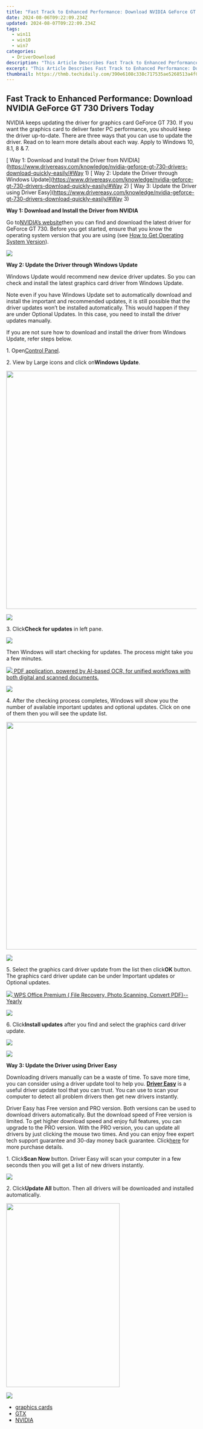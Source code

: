 ```yaml
---
title: "Fast Track to Enhanced Performance: Download NVIDIA GeForce GT 730 Drivers Today"
date: 2024-08-06T09:22:09.234Z
updated: 2024-08-07T09:22:09.234Z
tags:
  - win11
  - win10
  - win7
categories:
  - DriverDownload
description: "This Article Describes Fast Track to Enhanced Performance: Download NVIDIA GeForce GT 730 Drivers Today"
excerpt: "This Article Describes Fast Track to Enhanced Performance: Download NVIDIA GeForce GT 730 Drivers Today"
thumbnail: https://thmb.techidaily.com/390e6108c338c717535ae5268513a4f027783679d87088006ba977c8519d5351.jpg
---
```


## Fast Track to Enhanced Performance: Download NVIDIA GeForce GT 730 Drivers Today

NVIDIA keeps updating the driver for graphics card GeForce GT 730\. If you want the graphics card to deliver faster PC performance, you should keep the driver up-to-date. There are three ways that you can use to update the driver. Read on to learn more details about each way. Apply to Windows 10, 8.1, 8 & 7.  
  
[ Way 1: Download and Install the Driver from NVIDIA](<https://www.drivereasy.com/knowledge/nvidia-geforce-gt-730-drivers-download-quickly-easily/#Way> 1)
[ Way 2: Update the Driver through Windows Update](<https://www.drivereasy.com/knowledge/nvidia-geforce-gt-730-drivers-download-quickly-easily/#Way> 2)
[ Way 3: Update the Driver using Driver Easy](<https://www.drivereasy.com/knowledge/nvidia-geforce-gt-730-drivers-download-quickly-easily/#Way> 3)
  
**Way 1: Download and Install the Driver from NVIDIA**
  
Go to[NVIDIA’s website](http://www.geforce.com/drivers)then you can find and download the latest driver for GeForce GT 730\. Before you get started, ensure that you know the operating system version that you are using (see [How to Get Operating System Version](https://tools.techidaily.com/drivereasy/download/)).
  
![](https://images.drivereasy.com/wp-content/uploads/2017/04/img_58fecaf84f3fa.jpg)

**Way 2: Update the Driver through Windows Update**
  
Windows Update would recommend new device driver updates. So you can check and install the latest graphics card driver from Windows Update.  
  
Note even if you have Windows Update set to automatically download and install the important and recommended updates, it is still possible that the driver updates won’t be installed automatically. This would happen if they are under Optional Updates. In this case, you need to install the driver updates manually.  
  
If you are not sure how to download and install the driver from Windows Update, refer steps below.  
  
1\. Open[Control Panel](https://tools.techidaily.com/drivereasy/download/).  
  
2\. View by Large icons and click on**Windows Update**.  
  
<!-- affiliate ads begin -->
<a href="https://versadesk.pxf.io/c/5597632/1892107/21290" target="_top" id="1892107"><img src="//a.impactradius-go.com/display-ad/21290-1892107" border="0" alt="" width="1200" height="628"/></a><img height="0" width="0" src="https://imp.pxf.io/i/5597632/1892107/21290" style="position:absolute;visibility:hidden;" border="0" />
<!-- affiliate ads end -->
![](https://images.drivereasy.com/wp-content/uploads/2017/04/img_58fed3397f34a.jpg)
  
 3\. Click**Check for updates** in left pane.
  
![](https://images.drivereasy.com/wp-content/uploads/2017/04/img_58fef3774a0c2.jpg)
  
 Then Windows will start checking for updates. The process might take you a few minutes.  
  
<!-- affiliate ads begin -->
<a href="https://checkout.abbyy.com/order/checkout.php?PRODS=39254549&QTY=1&AFFILIATE=108875&CART=1"> <img src="https://secure.avangate.com/images/merchant/0e5fb5c76fca16adbee503c9aff393cd/products/8_FR-Badges-NEW-FR-Standard-16-WIN-200.png" border="0"> PDF application, powered by AI-based OCR, for unified workflows with both digital and scanned documents. </a>
<!-- affiliate ads end -->
![](https://images.drivereasy.com/wp-content/uploads/2017/04/img_58fef3a3c8aa9.jpg)
  
 4\. After the checking process completes, Windows will show you the number of available important updates and optional updates. Click on one of them then you will see the update list.  
  
<!-- affiliate ads begin -->
<a href="https://turtlebeacheu.sjv.io/c/5597632/1996818/23722" target="_top" id="1996818"><img src="//a.impactradius-go.com/display-ad/23722-1996818" border="0" alt="" width="600" height="600"/></a><img height="0" width="0" src="https://imp.pxf.io/i/5597632/1996818/23722" style="position:absolute;visibility:hidden;" border="0" />
<!-- affiliate ads end -->
![](https://images.drivereasy.com/wp-content/uploads/2017/04/img_58fef42e30e6f.jpg)
  
 5\. Select the graphics card driver update from the list then click**OK** button. The graphics card driver update can be under Important updates or Optional updates.  
  
<!-- affiliate ads begin -->
<a href="https://secure.2checkout.com/order/checkout.php?PRODS=38729081&QTY=1&AFFILIATE=108875&CART=1"><img src="https://website-prod.cache.wpscdn.com/img/wps-office-pdf-editor-1x.890dbda.png" border="0">
WPS Office Premium ( File Recovery, Photo Scanning, Convert PDF)--Yearly</a>
<!-- affiliate ads end -->
![](https://images.drivereasy.com/wp-content/uploads/2017/04/img_58fef60650c30.jpg)

 6\. Click**Install updates** after you find and select the graphics card driver update.  
  
<!-- affiliate ads begin -->
<a href="https://shop.mondly.com/affiliate.php?ACCOUNT=ATISTUDI&AFFILIATE=108875&PATH=https%3A%2F%2Fwww.mondly.com%3FAFFILIATE%3D108875%26RESOURCE%3D%2BBusiness%2B970x90%2B"><img src="https://secure.avangate.com/images/merchant/69c418c33ec2e1a4267fa9bb77fa1428/business-970x90.gif" border="0"></a>
<!-- affiliate ads end -->
![](https://images.drivereasy.com/wp-content/uploads/2017/04/img_58fef5d662fdc.jpg)

**Way 3: Update the Driver using Driver Easy**
  
 Downloading drivers manually can be a waste of time. To save more time, you can consider using a driver update tool to help you. **[Driver Easy](https://tools.techidaily.com/drivereasy/download/)**  is a useful driver update tool that you can trust. You can use to scan your computer to detect all problem drivers then get new drivers instantly.  
  
 Driver Easy has Free version and PRO version. Both versions can be used to download drivers automatically. But the download speed of Free version is limited. To get higher download speed and enjoy full features, you can upgrade to the PRO version. With the PRO version, you can update all drivers by just clicking the mouse two times. And you can enjoy free expert tech support guarantee and 30-day money back guarantee. Click[here](https://tools.techidaily.com/drivereasy/download/) for more purchase details.  
  
 1\. Click**Scan Now** button. Driver Easy will scan your computer in a few seconds then you will get a list of new drivers instantly.  
  
![](https://images.drivereasy.com/wp-content/uploads/2017/04/img_58fef7f4be550.png)
  
 2\. Click**Update All** button. Then all drivers will be downloaded and installed automatically.  
  
<!-- affiliate ads begin -->
<a href="https://zonlipartnershipprogram.pxf.io/c/5597632/1611407/17882" target="_top" id="1611407"><img src="//a.impactradius-go.com/display-ad/17882-1611407" border="0" alt="" width="300" height="485"/></a><img height="0" width="0" src="https://imp.pxf.io/i/5597632/1611407/17882" style="position:absolute;visibility:hidden;" border="0" />
<!-- affiliate ads end -->
![](https://images.drivereasy.com/wp-content/uploads/2017/04/img_58fefa7a0107f.jpg)

* [graphics cards](https://tools.techidaily.com/drivereasy/download/)
* [GTX](https://tools.techidaily.com/drivereasy/download/)
* [NVIDIA](https://tools.techidaily.com/drivereasy/download/)

<ins class="adsbygoogle"
     style="display:block"
     data-ad-format="autorelaxed"
     data-ad-client="ca-pub-7571918770474297"
     data-ad-slot="1223367746"></ins>



<ins class="adsbygoogle"
     style="display:block"
     data-ad-client="ca-pub-7571918770474297"
     data-ad-slot="8358498916"
     data-ad-format="auto"
     data-full-width-responsive="true"></ins>
